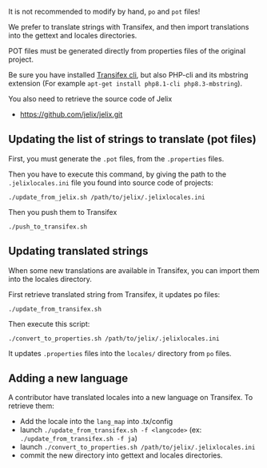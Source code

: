 
It is not recommended to modify by hand, `po` and `pot` files!

We prefer to translate strings with Transifex, and then import translations
into the gettext and locales directories.

POT files must be generated directly from properties files of the original project.

Be sure you have installed [Transifex cli](https://developers.transifex.com/docs/cli), but also PHP-cli and its mbstring extension
(For example `apt-get install php8.1-cli php8.3-mbstring`).

You also need to retrieve the source code of Jelix

- https://github.com/jelix/jelix.git


Updating the list of strings to translate (pot files)
-----------------------------------------------------

First, you must generate the `.pot` files, from the `.properties` files.

Then you have to execute this command, by giving the
path to the `.jelixlocales.ini` file you found into source code of projects:

```
./update_from_jelix.sh /path/to/jelix/.jelixlocales.ini
```

Then you push them to Transifex

```
./push_to_transifex.sh
```


Updating translated strings
---------------------------

When some new translations are available in Transifex, you can import them
into the locales directory.

First retrieve translated string from Transifex, it updates po files:

```
./update_from_transifex.sh
```

Then execute this script:

```
./convert_to_properties.sh /path/to/jelix/.jelixlocales.ini 
```

It updates `.properties` files  into the `locales/` directory from `po` files.

Adding a new language
---------------------

A contributor have translated locales into a new language on Transifex.
To retrieve them:

- Add the locale into the `lang_map` into .tx/config
- launch `./update_from_transifex.sh -f <langcode>` (ex: `./update_from_transifex.sh -f ja`)
- launch `./convert_to_properties.sh /path/to/jelix/.jelixlocales.ini`
- commit the new directory into gettext and locales directories.
